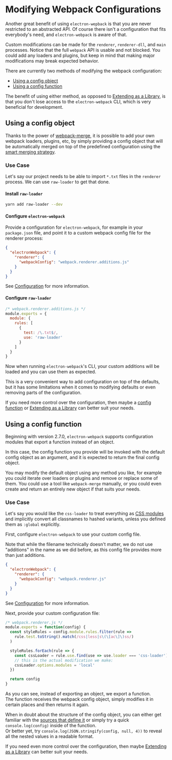 # Modifying Webpack Configurations

Another great benefit of using `electron-wepback` is that you are never restricted to an abstracted API. Of course there isn't a configuration that fits everybody's need, and `electron-webpack` is aware of that.

Custom modifications can be made for the `renderer`, `renderer-dll`, and `main` processes. 
Notice that the full `webpack` API is usable and not blocked. You could add any loaders and plugins, but keep in mind that making major modifications may break expected behavior.

There are currently two methods of modifying the webpack configuration: 

- [Using a config object](#using-a-config-object)  
- [Using a config function](#using-a-config-function)

The benefit of using either method, as opposed to [Extending as a Library](extending-as-a-library.md), is that you don't lose access to the `electron-webpack` CLI, which is very beneficial for development.

## Using a config object

Thanks to the power of [webpack-merge](https://github.com/survivejs/webpack-merge), it is possible to add your own webpack loaders, plugins, etc, by simply providing a config object that will be automatically merged on top of the predefined configuration using the [smart merging strategy](https://github.com/survivejs/webpack-merge#smart-merging).
 

### Use Case

Let's say our project needs to be able to import `*.txt` files in the `renderer` process. We can use `raw-loader` to get that done.


#### Install `raw-loader`

```bash
yarn add raw-loader --dev
```

#### Configure `electron-webpack`

Provide a configuration for `electron-webpack`, for example in your `package.json` file, and point it to a custom webpack config file for the renderer process:
```json
{
  "electronWebpack": {
    "renderer": {
      "webpackConfig": "webpack.renderer.additions.js"
    }
  }
}
```
See [Configuration](configuration.md) for more information.
 
#### Configure `raw-loader`

```js
/* webpack.renderer.additions.js */
module.exports = {
  module: {
    rules: [
      {
        test: /\.txt$/,
        use: 'raw-loader'
      }
    ]
  }
}
```


Now when running `electron-webpack`'s CLI, your custom additions will be loaded and you can use them as expected.

This is a very convenient way to add configuration on top of the defaults, but it has some limitations when it comes to modifying defaults or even removing parts of the configuration.

If you need more control over the configuration, then maybe a [config function](#using-a-config-function) or [Extending as a Library](extending-as-a-library.md) can better suit your needs.

## Using a config function

Beginning with version 2.7.0, `electron-webpack` supports configuration modules that export a function instead of an object.

In this case, the config function you provide will be invoked with the default config object as an argument, and it is expected to return the final config object.  

You may modify the default object using any method you like, for example you could iterate over loaders or plugins and remove or replace some of them. You could use a tool like `webpack-merge` manually, or you could even create and return an entirely new object if that suits your needs.


### Use Case

Let's say you would like the `css-loader` to treat everything as [CSS modules](https://github.com/webpack-contrib/css-loader#modules) and implicitly convert all classnames to hashed variants, unless you defined them as `:global` explicitly. 

First, configure `electron-webpack` to use your custom config file.
 
Note that while the filename technically doesn't matter, we do not use "additions" in the name as we did before, as this config file provides more than just additions.

```json
{
  "electronWebpack": {
    "renderer": {
      "webpackConfig": "webpack.renderer.js"
    }
  }
}
```
See [Configuration](configuration.md) for more information.

Next, provide your custom configuration file:

```js
/* webpack.renderer.js */
module.exports = function(config) {
  const styleRules = config.module.rules.filter(rule =>
    rule.test.toString().match(/css|less|s\(\[ac\]\)ss/)
  )

  styleRules.forEach(rule => {
    const cssLoader = rule.use.find(use => use.loader === 'css-loader')
    // this is the actual modification we make:
    cssLoader.options.modules = 'local'
  })

  return config
}
```

As you can see, instead of exporting an object, we export a function.  
The function receives the webpack config object, simply modifies it in certain places and then returns it again.

When in doubt about the structure of the config object, you can either get familiar with the [sources that define it](https://github.com/electron-userland/electron-webpack/tree/master/packages/electron-webpack/src/targets) or simply try a quick `console.log(config)` inside of the function.  
Or better yet, try `console.log(JSON.stringify(config, null, 4))` to reveal all the nested values in a readable format.

If you need even more control over the configuration, then maybe [Extending as a Library](extending-as-a-library.md) can better suit your needs.

